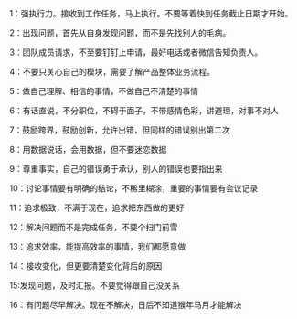 1：强执行力。接收到工作任务，马上执行。不要等着快到任务截止日期才开始。

2：出现问题，首先从自身发现问题，而不是先找别人的毛病。

3：团队成员请求，不至要钉钉上申请，最好电话或者微信告知负责人。

4：不要只关心自己的模块，需要了解产品整体业务流程。

5：做自己理解、相信的事情，不做自己不清楚的事情

6：有话直说，不分职位，不碍于面子，不带感情色彩，讲道理，对事不对人

7：鼓励跨界，鼓励创新，允许出错，但同样的错误别出第二次

8：用数据说话，会用数据，但不要迷恋数据

9：尊重事实，自己的错误勇于承认，别人的错误也要指出来

10：讨论事情要有明确的结论，不稀里糊涂，重要的事情要有会议记录

11：追求极致，不满于现在，追求把东西做的更好

12：解决问题而不是完成任务，不要个扫门前雪

13：追求效率，能提高效率的事情，我们都愿意做

14：接收变化，但更要清楚变化背后的原因

15:发现问题，及时汇报。不要觉得跟自己没关系

16：有问题尽早解决。现在不解决，日后不知道猴年马月才能解决